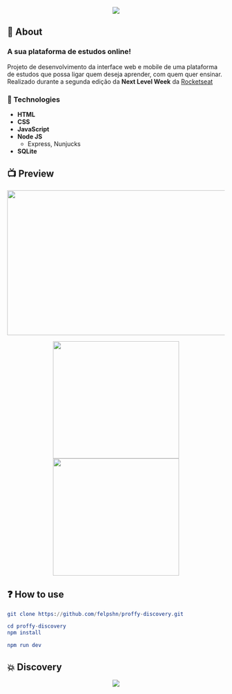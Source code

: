 <p align="center">
  <img src="https://github.com/felpshn/proffy-discovery/blob/master/.github/proffy-banner.png">
</p>

## :scroll: About

<h3>A sua plataforma de estudos online!</h3>

Projeto de desenvolvimento da interface web e mobile de uma plataforma de estudos que possa ligar quem deseja aprender, com quem quer ensinar. Realizado durante a segunda edição da **Next Level Week** da [Rocketseat](https://rocketseat.com.br/)

### :telescope: Technologies
- **HTML**
- **CSS**
- **JavaScript**
- **Node JS**
  * Express, Nunjucks
- **SQLite**

## :tv: Preview

<p align="center">
  <img width="585" height="335" src="https://github.com/felpshn/proffy-discovery/blob/master/.github/prev-landpage.png">
</p>

<p align="center">
  <img width="292" height="271" src="https://github.com/felpshn/proffy-discovery/blob/master/.github/prev-study.png">
    <img width="292" height="271" src="https://github.com/felpshn/proffy-discovery/blob/master/.github/prev-gvclasses.png">
</p>

## :question: How to use

```elm
git clone https://github.com/felpshn/proffy-discovery.git

cd proffy-discovery
npm install

npm run dev
```

## :boom: Discovery

<p align="center">
  <img src="https://github.com/felpshn/proffy-discovery/blob/master/.github/nlw-discovery-banner.png">
</p>